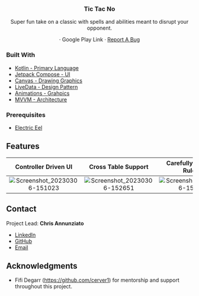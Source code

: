 <div align="center">

  <h3 align="center"> Tic Tac No </h3>
  <p align="center">
  Super fun take on a classic with spells and abilities meant to disrupt your opponent.
  </p>

  <p align="center">
    ·
    <a>Google Play Link </a>
    ·
    <a href="https://github.com/C-Annunziato/Tic-Tac-No/issues">Report A Bug</a>
  </p>
</div>

### Built With

* [Kotlin - Primary Language](https://kotlinlang.org/)
* [Jetpack Compose - UI](https://developer.android.com/jetpack/compose)
* [Canvas - Drawing Graphics](https://developer.android.com/jetpack/compose/graphics/draw/overview)
* [LiveData - Design Pattern](https://developer.android.com/topic/libraries/architecture/livedata)
* [Animations - Grahpics](https://developer.android.com/jetpack/compose/animation)
* [MVVM - Architecture](https://developer.android.com/topic/architecture/intro)

<!-- GETTING STARTED -->
<!-- ## Getting Started
 -->
### Prerequisites

* [Electric Eel](https://developer.android.com/studio/preview)

## Features

Controller Driven UI       |  Cross Table Support    |  Carefully Balanced Ruleset       |  Rewarding Animations
:-------------------------:|:-------------------------:|:-------------------------:|:-------------------------:
![Screenshot_20230306-151023](https://user-images.githubusercontent.com/68083360/223299397-4582c76d-862b-415d-a660-f45335cb3762.png) | ![Screenshot_20230306-152651](https://user-images.githubusercontent.com/68083360/223299453-29447e1b-251a-41ff-8fde-9565e392804a.png)  |  ![Screenshot_20230306-152635](https://user-images.githubusercontent.com/68083360/223299375-c4d68d77-3b48-410a-8104-db2b9c4de11d.png) | ![Screenshot_20230306-152504](https://user-images.githubusercontent.com/68083360/223299423-fa34c546-649b-41c9-923b-f592b3f088cd.png)
<!-- CONTACT -->


## Contact

Project Lead: **Chris Annunziato**


* [LinkedIn](https://www.linkedin.com/in/cmannunziato/)
* [GitHub](https://github.com/C-Annunziato)
* [Email](mailto:Cmannunziato@gmail.com)

## Acknowledgments
* Fifi Degarr (https://github.com/cerver1) for mentorship and support throughout this project.
